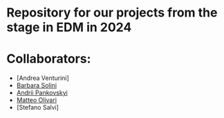 Repository for our projects from the stage in EDM in 2024
=========================================================

# Collaborators:
- [Andrea Venturini]
- [Barbara Solini](https://github.com/barb-ctr)
- [Andrii Pankovskyi](https://github.com/A-sc0rp)
- [Matteo Olivari](https://github.com/Olivariz)
- [Stefano Salvi]
